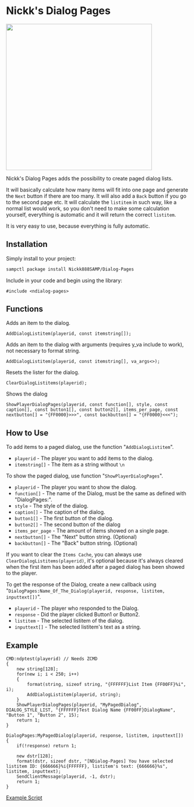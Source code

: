 # Nickk's Dialog Pages
<img src="/preview.gif" width="400" height="400">

Nickk's Dialog Pages adds the possibility to create paged dialog lists.

It will basically calculate how many items will fit into one page and generate the `Next` button
if there are too many. It will also add a `Back` button if you go to the second page etc.
It will calculate the `listitem` in such way, like a normal list would work, so you don't need to
make some calculation yourself, everything is automatic and it will return the correct `listitem`.

It is very easy to use, because everything is fully automatic.

## Installation

Simply install to your project:

```bash
sampctl package install Nickk888SAMP/Dialog-Pages
```

Include in your code and begin using the library:

```pawn
#include <ndialog-pages>
```

## Functions
Adds an item to the dialog.
```pawn
AddDialogListitem(playerid, const itemstring[]);
```
Adds an item to the dialog with arguments (requires y_va include to work), not necessary to format string.
```pawn
AddDialogListitem(playerid, const itemstring[], va_args<>);
```
Resets the lister for the dialog.
```pawn
ClearDialogListitems(playerid);
```
Shows the dialog
```pawn
ShowPlayerDialogPages(playerid, const function[], style, const caption[], const button1[], const button2[], items_per_page, const nextbutton[] = "{FF0000}>>>", const backbutton[] = "{FF0000}<<<");
```

## How to Use
To add items to a paged dialog, use the function "```AddDialogListitem```".
* ```playerid``` - The player you want to add items to the dialog.
* ```itemstring[]``` - The item as a string without ```\n```

To show the paged dialog, use function "```ShowPlayerDialogPages```".
* ```playerid``` - The player you want to show the dialog.
* ```function[]``` - The name of the Dialog, must be the same as defined with "DialogPages:".
* ```style``` - The style of the dialog.
* ```caption[]``` - The caption of the dialog.
* ```button1[]``` - The first button of the dialog.
* ```button2[]``` - The second button of the dialog
* ```items_per_page``` - The amount of items showed on a single page.
* ```nextbutton[]``` - The "Next" button string. (Optional)
* ```backbutton[]``` - The "Back" button string. (Optional)

If you want to clear the ```Items Cache```, you can always use ```ClearDialogListitems(playerid)```, it's optional because it's always cleared when the first item has been added after a paged dialog has been showed to the player.

To get the response of the Dialog, create a new callback using "```DialogPages:Name_Of_The_Dialog(playerid, response, listitem, inputtext[])```".
* ```playerid``` - The player who responded to the Dialog.
* ```response``` - Did the player clicked Button1 or Button2.
* ```listitem``` - The selected listitem of the dialog.
* ```inputtext[]``` - The selected listitem's text as a string.

## Example
```pawn
CMD:ndptest(playerid) // Needs ZCMD
{
	new string[128];
	for(new i; i < 250; i++)
	{
		format(string, sizeof string, "{FFFFFF}List Item {FF00FF}%i", i);
		AddDialogListitem(playerid, string);
	}
	ShowPlayerDialogPages(playerid, "MyPagedDialog", DIALOG_STYLE_LIST, "{FFFFFF}Test Dialog Name {FF00FF}DialogName", "Button 1", "Button 2", 15);
	return 1;
}

DialogPages:MyPagedDialog(playerid, response, listitem, inputtext[])
{
	if(!response) return 1;
		
	new dstr[128];
	format(dstr, sizeof dstr, "[NDialog-Pages] You have selected listitem ID: {666666}%i{FFFFFF}, listitem's text: {666666}%s", listitem, inputtext);
	SendClientMessage(playerid, -1, dstr);
	return 1;
}
```

[Example Script](https://github.com/Nickk888SAMP/Dialog-Pages/blob/master/ndp_examples.pwn)
